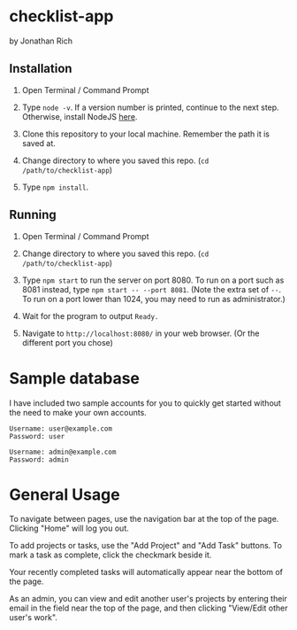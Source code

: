 # checklist-app

by Jonathan Rich



## Installation

1. Open Terminal / Command Prompt

2. Type `node -v`. If a version number is printed, continue to the next step. Otherwise, install NodeJS [here](https://nodejs.org/en/).

3. Clone this repository to your local machine. Remember the path it is saved at.

4. Change directory to where you saved this repo. (`cd /path/to/checklist-app`)

5. Type `npm install`.


## Running

1. Open Terminal / Command Prompt

2. Change directory to where you saved this repo. (`cd /path/to/checklist-app`)

3. Type `npm start` to run the server on port 8080. To run on a port such as 8081 instead, type `npm start -- --port 8081`. (Note the extra set of `--`. To run on a port lower than 1024, you may need to run as administrator.)

4. Wait for the program to output `Ready.`

5. Navigate to `http://localhost:8080/` in your web browser. (Or the different port you chose)


# Sample database

I have included two sample accounts for you to quickly get started without the need to make your own accounts.

```
Username: user@example.com
Password: user

Username: admin@example.com
Password: admin
```

# General Usage

To navigate between pages, use the navigation bar at the top of the page. Clicking "Home" will log you out.

To add projects or tasks, use the "Add Project" and "Add Task" buttons. To mark a task as complete, click the checkmark beside it.

Your recently completed tasks will automatically appear near the bottom of the page.

As an admin, you can view and edit another user's projects by entering their email in the field near the top of the page, and then clicking "View/Edit other user's work".

